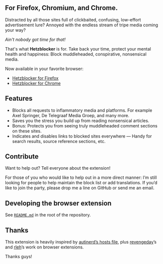 ## For Firefox, Chromium, and Chrome.

Distracted by all those sites full of clickbaited, confusing, low-effort advertisement lure? Annoyed with the endless stream of tripe media coming your way?

_Ain't nobody got time for that!_

That's what **Hetzblocker** is for.
Take back your time, protect your mental health and happiness:
Block muddleheaded, conspirative, nonsensical media.

Now available in your favorite browser:

  - [Hetzblocker for Firefox](https://addons.mozilla.org/en-US/firefox/addon/hetzblocker/)
  - [Hetzblocker for Chrome](https://chrome.google.com/webstore/detail/hetzblocker/mhmohgpdkkegialpboobiebjjhgjabii)

## Features

 - Blocks all requests to inflammatory media and platforms. For example Axel Springer, De Telegraaf Media Groep, and many more.
 - Saves you the stress you build up from reading nonsensical articles.
 - Bonus: Protects you from seeing truly muddleheaded comment sections on these sites.
 - Indicates and disables links to blocked sites everywhere — Handy for search results, source reference sections, etc.

## Contribute

Want to help out? Tell everyone about the extension!

For those of you who would like to help out in a more direct manner: I’m still looking for people to help maintain the block list or add translations. If you’d like to join the party, please drop me a line on GitHub or send me an email.

## Developing the browser extension

See [`README.md`](https://github.com/marklindhout/hetzblocker/blob/master/README.md) in the root of the repository.

## Thanks

This extension is heavily inspired by [autinerd’s hosts file](https://github.com/autinerd/anti-axelspringer-hosts), plus [revengeday](https://github.com/revengeday)’s and [rleh](https://github.com/rleh)’s work on browser extensions.

Thanks guys!
